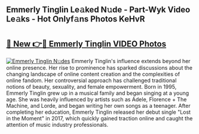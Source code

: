 ## Emmerly Tinglin Le𝚊ked N𝚞de - Part-Wyk Video Le𝚊ks - Hot Onlyf𝚊ns Photos KeHvR

# <h2><a href="http://ab69779.deff.icu/?id=Emmerly+Tinglin">🔗 New 👉🔴 Emmerly Tinglin VIDEO Photos</a></h2>

[![Emmerly Tinglin N𝚞des](https://i.imgur.com/rIISA9y.gif)](http://ab69779.deff.icu/?id=Emmerly+Tinglin)
Emmerly Tinglin's influence extends beyond her online presence. Her rise to prominence has sparked discussions about the changing landscape of online content creation and the complexities of online fandom. Her controversial approach has challenged traditional notions of beauty, sexuality, and female empowerment. Born in 1995, Emmerly Tinglin grew up in a musical family and began singing at a young age. She was heavily influenced by artists such as Adele, Florence + The Machine, and Lorde, and began writing her own songs as a teenager. After completing her education, Emmerly Tinglin released her debut single "Lost in the Moment" in 2017, which quickly gained traction online and caught the attention of music industry professionals.
